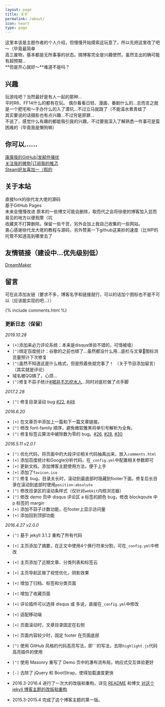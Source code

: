 ```yaml
---
layout: page
title: 关于
permalink: /about/
icon: heart
type: page
---
```

这里本该是主题作者的个人介绍，但慢慢开始摸索这玩意了，所以先把这里改了吧～（毕竟最简单  
高三废物，基本都是无所事事的状态。搞博客完全是兴趣使然，虽然支出的确可能有超预期…  
**但是开心就好～**难道不是吗？

## 兴趣

玩游戏吧？当然最好是有人一起的那种…  
平时R6、FF14什么的都有在玩。
偶尔看看日轻、漫画、番剧什么的…总而言之就是一个肥宅啦～手办什么的入了潜坑…不过立马就跳了（不能温水煮青蛙了  
其实要说的话摄影也有点兴趣…不过穷是原罪…  
不说了，感觉什么有趣的都能吸引我的兴趣，不过要我深入了解熟悉一件事可是蛮困难的（毕竟我是懒狗嘛）

## 你可以……

[康康我的GitHub](https://github.com/Small-tailqwq)|[发邮件骚扰](mailto:Small_tailqwq@qq.com)  
[关注我的微勃](http://weibo.com/u/5610377163)|[订阅我的推忑](https://twitter.com/123_Smalltail)  
[Steam好友喜加一（假的](http://weibo.com/u/5610377163)

## 关于本站

直接fork的徐代龙大佬的源码  
基于GitHub Pages  
未来会慢慢改进
原本的一些博文可能会删除，取而代之会将徐佬的博客加入显而易见的地方以便观摩（坑  
收藏夹不打算删除。保留一些干货，另外会加上我自己收集的一些网站。  
衷心感谢徐代龙大佬的教程与源码，另外赞美一下github这美妙的速度（比WP的托管不知道高到哪里去了

## 友情链接（建设中…优先级别低）
[DreamMaker](https://fordes123.github.io/friends/)

## 留言
可在此添加友链（要求不多，博客名字和链接就行，可以的话加个图标也不是不可以（应该能实现的吧…））

{% include comments.html %}


### 更新日志（保留）
*2019.10.28*
* `[+]`添加来必力评论系统：本来是disqus体验不错的，可惜被墙）
* `[^]`绑定百度统计：谷歌的之前也绑了…虽然都没什么用…底栏与文章👀图标浏览量预计下次修复
* `[^]`虽然不知道这是什么格式，但是照着些就完事了！ （关于节目添加留言）（其实就是评论）
* 域名被QQ搞了，心烦…
* `[^]`修复不蒜子统计[#喝井不忘挖水人](https://www.cnblogs.com/whik/p/9873187.html)…同时对底栏做了点手脚


*2017.2.28*

- `[^]` 修复目录滚动 bug [#22](https://github.com/Gaohaoyang/gaohaoyang.github.io/issues/22), [#48](https://github.com/Gaohaoyang/gaohaoyang.github.io/issues/48)

*2016.6.20*

* `[+]` 在文章页中添加上一篇和下一篇文章链接。
* `[^]` 修改 font-family 顺序，避免微软雅黑将单引号解析为全角。
* `[^]` 修复标签云算法中被除数为零的 bug。[#26](https://github.com/Gaohaoyang/gaohaoyang.github.io/issues/26), [#28](https://github.com/Gaohaoyang/gaohaoyang.github.io/issues/28), [#30](https://github.com/Gaohaoyang/gaohaoyang.github.io/issues/30)

*2016.5.11 v2.0.1*

* `[^]` 优化代码，将页面中的大段评论相关代码抽离出来，放入`comments.html`
* `[+]` 添加百度统计和Google分析代码，在`_config.yml`中配置相关参数即可
* `[+]` 更新文档，添加博客主题使用方法，便于上手
* `[+]` 添加了`favicon.ico`
* `[^]` 修复 bug，目录太长时，滚动到最底部时隐藏到footer下面。修复后长目录在滚动到底部时使用`position:absolute`
* `[^]` 修改目录区的滚动条样式（仅针对`webkit`内核浏览器）
* `[^]` 修改 demo 页中 disqus 评论区 a 标签的颜色 bug，修改 blockqoute 中 p 标签的 margin
* `[+]` 添加不蒜子计数功能，在footer上显示访问量
* `[+]` 添加回到顶部功能

*2016.4.27 v2.0.0*

* `[^]` 基于 jekyll 3.1.2 重构了所有代码
* `[+]` 主页添加了摘要，在正文中使用4个换行符来分割，可在`_config.yml`中修改
* `[+]` 主页添加了近期文章、分类列表和标签云
* `[+]` 主页导航区做了视觉优化，阴影效果
* `[+]` 增加了归档、标签和分类页面
* `[+]` 增加了收藏页面
* `[+]` 评论插件可以选择 disqus 或 多说，直接在`_config.yml`中修改
* `[+]` 适配移动端
* `[+]` 页面滚动时，文章目录固定在右侧
* `[+]` 页面内容较少时，固定 footer 在页面底部
* `[^]` 使用 GitHub 风格的代码高亮写法，即\`\`\`的写法，去除`highlight.js`代码高亮插件的使用
* `[^]` 使用 Masonry 重写了 Demo 页中的瀑布流布局，响应式交互体验更好
* `[-]` 去除了 jQuery 和 BootStrap，使得加载速度更快

* 2016.3-2016.4 进行了一次大的改版和重构，详见 [README](https://github.com/Gaohaoyang/gaohaoyang.github.io/blob/master/README.md) 和博文 [对这个 jekyll 博客主题的改版和重构](http://gaohaoyang.github.io/2016/03/12/jekyll-theme-version-2.0/)
* 2015.3-2015.4 完成了这个博客主题的第一版。

